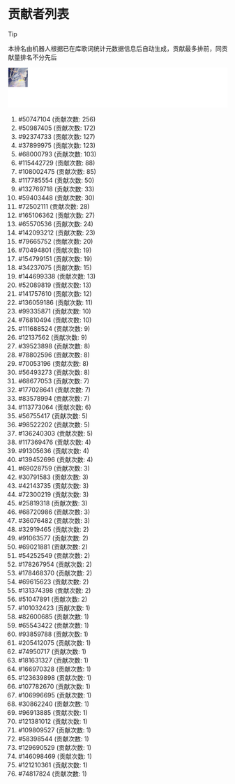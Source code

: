 # 贡献者列表

> [!TIP]
> 本排名由机器人根据已在库歌词统计元数据信息后自动生成，贡献最多排前，同贡献量排名不分先后

![贡献者头像画廊](./CONTRIBUTORS.svg)

1. #50747104 (贡献次数: 256)
2. #50987405 (贡献次数: 172)
3. #92374733 (贡献次数: 127)
4. #37899975 (贡献次数: 123)
5. #68000793 (贡献次数: 103)
6. #115442729 (贡献次数: 88)
7. #108002475 (贡献次数: 85)
8. #117785554 (贡献次数: 50)
9. #132769718 (贡献次数: 33)
10. #59403448 (贡献次数: 30)
11. #72502111 (贡献次数: 28)
12. #165106362 (贡献次数: 27)
13. #65570536 (贡献次数: 24)
14. #142093212 (贡献次数: 23)
15. #79665752 (贡献次数: 20)
16. #70494801 (贡献次数: 19)
17. #154799151 (贡献次数: 19)
18. #34237075 (贡献次数: 15)
19. #144699338 (贡献次数: 13)
20. #52089819 (贡献次数: 13)
21. #141757610 (贡献次数: 12)
22. #136059186 (贡献次数: 11)
23. #99335871 (贡献次数: 10)
24. #76810494 (贡献次数: 10)
25. #111688524 (贡献次数: 9)
26. #12137562 (贡献次数: 9)
27. #39523898 (贡献次数: 8)
28. #78802596 (贡献次数: 8)
29. #70053196 (贡献次数: 8)
30. #56493273 (贡献次数: 8)
31. #68677053 (贡献次数: 7)
32. #177028641 (贡献次数: 7)
33. #83578994 (贡献次数: 7)
34. #113773064 (贡献次数: 6)
35. #56755417 (贡献次数: 5)
36. #98522202 (贡献次数: 5)
37. #136240303 (贡献次数: 5)
38. #117369476 (贡献次数: 4)
39. #91305636 (贡献次数: 4)
40. #139452696 (贡献次数: 4)
41. #69028759 (贡献次数: 3)
42. #30791583 (贡献次数: 3)
43. #42143735 (贡献次数: 3)
44. #72300219 (贡献次数: 3)
45. #25819318 (贡献次数: 3)
46. #68720986 (贡献次数: 3)
47. #36076482 (贡献次数: 3)
48. #32919465 (贡献次数: 2)
49. #91063577 (贡献次数: 2)
50. #69021881 (贡献次数: 2)
51. #54252549 (贡献次数: 2)
52. #178267954 (贡献次数: 2)
53. #178468370 (贡献次数: 2)
54. #69615623 (贡献次数: 2)
55. #131374398 (贡献次数: 2)
56. #51047891 (贡献次数: 2)
57. #101032423 (贡献次数: 1)
58. #82600685 (贡献次数: 1)
59. #65543422 (贡献次数: 1)
60. #93859788 (贡献次数: 1)
61. #205412075 (贡献次数: 1)
62. #74950717 (贡献次数: 1)
63. #181631327 (贡献次数: 1)
64. #166970328 (贡献次数: 1)
65. #123639898 (贡献次数: 1)
66. #107782670 (贡献次数: 1)
67. #106996695 (贡献次数: 1)
68. #30862240 (贡献次数: 1)
69. #96913885 (贡献次数: 1)
70. #121381012 (贡献次数: 1)
71. #109809527 (贡献次数: 1)
72. #58398544 (贡献次数: 1)
73. #129690529 (贡献次数: 1)
74. #146098469 (贡献次数: 1)
75. #121210361 (贡献次数: 1)
76. #74817824 (贡献次数: 1)

